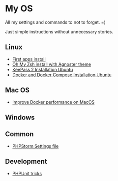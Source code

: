 # My OS

All my settings and commands to not to forget. =)

Just simple instructions without unnecessary stories.

## Linux

* [First apps install](/linux/install.md)
* [Oh My Zsh install with Agnoster theme](/linux/oh-my-zsh/install.md)
* [KeePass 2 Installation Ubuntu](/linux/keepass2/install.md)
* [Docker and Docker Compose Installation Ubuntu](/linux/docker/install.md)

## Mac OS

* [Improve Docker performance on MacOS](/macos/docker/performance.md)

## Windows

## Common

* [PHPStorm Settings file](/common/phpstorm/settings.jar)

## Development

* [PHPUnit tricks](/dev/phpunit.md)
